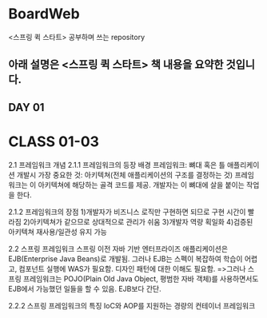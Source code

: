 # BoardWeb
&lt;스프링 퀵 스타트> 공부하며 쓰는 repository

## 아래 설명은 <스프링 퀵 스타트> 책 내용을 요약한 것입니다.


## DAY 01
# CLASS 01-03
2.1 프레임워크 개념
2.1.1 프레임워크의 등장 배경
  프레임워크: 뼈대 혹은 틀
  애플리케이션 개발시 가장 중요한 것: 아키텍쳐(전체 애플리케이션의 구조를 결정하는 것)
  프레임워크는 이 아키텍쳐에 해당하는 골격 코드를 제공.
  개발자는 이 뼈대에 살을 붙이는 작업을 한다. 

2.1.2 프레임워크의 장점
  1)개발자가 비즈니스 로직만 구현하면 되므로 구현 시간이 빨라짐
  2)아키텍쳐가 같으므로 상대적으로 관리가 쉬움
  3)개발자 역량 획일화
  4)검증된 아키텍쳐 재사용/일관성 유지 가능
  
2.2 스프링 프레임워크
  스프링 이전 자바 기반 엔터프라이즈 애플리케이션은 EJB(Enterprise Java Beans)로 개발됨. 
  그러나 EJB는 스펙이 복잡하여 학습이 어렵고, 컴포넌트 실행에 WAS가 필요함.
  디자인 패턴에 대한 이해도 필요함.
  =>그러나 스프링 프레임워크는 POJO(Plain Old Java Object, 평범한 자바 객체)를 사용하면서도 
  EJB에서 가능했던 일들을 할 수 있음. EJB보다 간단.

2.2.2 스프링 프레임워크의 특징
  IoC와 AOP를 지원하는 경량의 컨테이너 프레임워크
